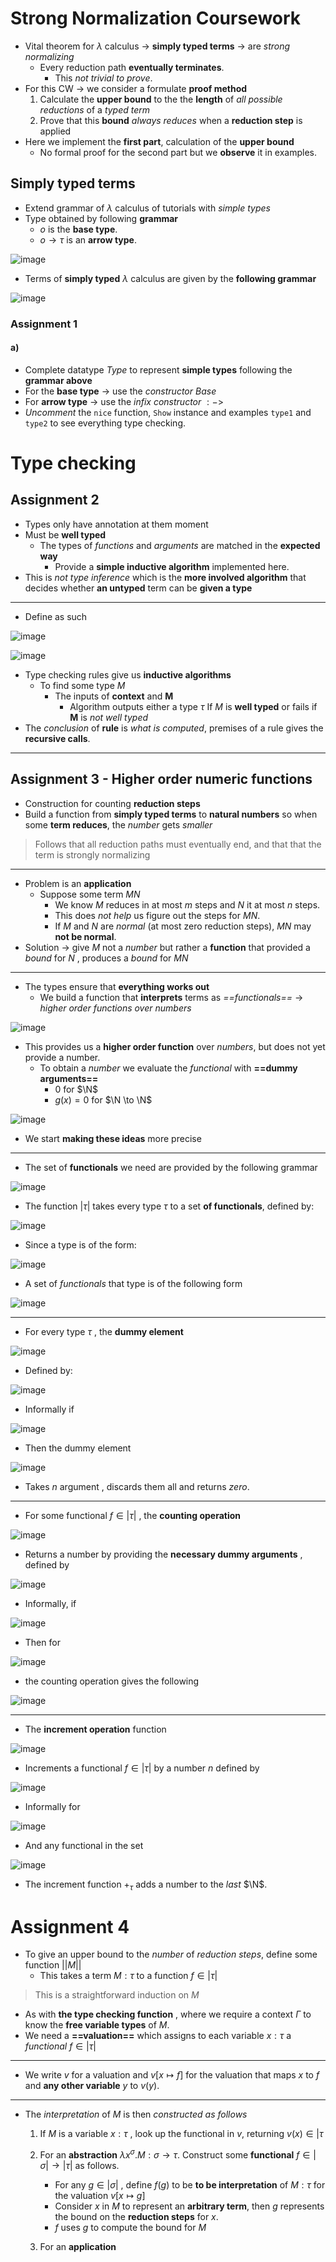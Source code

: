 # Strong Normalization Coursework

- Vital theorem for $\lambda$ calculus $\to$ **simply typed terms** $\to$ are *strong normalizing*
  - Every reduction path **eventually terminates**.
    - This *not trivial to prove*.
- For this CW $\to$ we consider a formulate **proof method**
  1. Calculate the **upper bound** to the the **length** of *all possible reductions* of a *typed term*
  2. Prove that this **bound** *always reduces* when a **reduction step** is applied
- Here we implement the **first part**, calculation of the **upper bound**
  - No formal proof for the second part but we **observe** it in examples.

## Simply typed terms

- Extend grammar of $\lambda$ calculus of tutorials with *simple types*
- Type obtained by following **grammar**
  - $o$ is the **base type**.
  - $o \to \tau$ is an **arrow type**.

![image](https://github.com/sbalfe/all-notes/blob/master/images/image-20220323160351385.png)

- Terms of **simply typed** $\lambda$ calculus are given by the **following grammar**

![image](https://github.com/sbalfe/all-notes/blob/master/images/image-20220323160418082.png)

### Assignment 1

#### a)

- Complete datatype $Type$ to represent **simple types** following the **grammar above**
- For the **base type** $\to$ use the *constructor* $Base$ 
- For **arrow type** $\to$ use the *infix constructor* $:->$ 
- *Uncomment* the `nice` function, `Show` instance and examples `type1` and `type2` to see everything type checking.

# Type checking

## Assignment  2

- Types only have annotation at them moment
- Must be **well typed**
  - The types of *functions* and *arguments* are matched in the **expected way**
    - Provide a **simple inductive algorithm** implemented here.
- This is *not type inference* which is the **more involved algorithm** that decides whether **an untyped** term can be **given a type**

---

- Define as such

![image](https://github.com/sbalfe/all-notes/blob/master/images/image-20220329131701811.png)

![image](https://github.com/sbalfe/all-notes/blob/master/images/image-20220329131753003.png)

- Type checking rules give us **inductive algorithms**
  - To find some type $M$ 
    - The inputs of **context** and **M** 
      - Algorithm outputs either a type $\tau$ If $M$ is **well typed** or fails if **M** is *not well typed*
- The *conclusion* of **rule** is *what is computed*, premises of a rule gives the **recursive calls**.

---

## Assignment 3 - Higher order numeric functions

- Construction for counting **reduction steps**
- Build a function from **simply typed terms** to **natural numbers** so when some **term reduces**, the *number* gets *smaller*

> Follows that all reduction paths must eventually end, and that that the term is strongly normalizing

---

- Problem is an **application**
  - Suppose some term $MN$ 
    - We know $M$ reduces in at most $m$ steps and $N$ it at most $n$ steps.
    - This does *not help* us figure out the steps for $MN$. 
    - If $M$ and $N$ are *normal* (at most zero reduction steps), $MN$ may **not be normal**.
- Solution $\to$ give $M$ not a *number* but rather a **function** that provided a *bound* for $N$ , produces a *bound* for $MN$ 

---

- The types ensure that **everything works out** 
  - We build a function that **interprets** terms as *==functionals==* $\to$ *higher order functions over numbers*

![image](https://github.com/sbalfe/all-notes/blob/master/images/image-20220331203705408.png)

- This provides us a **higher order function** over *numbers*, but does not yet provide a number.
  - To obtain a *number* we evaluate the *functional* with **==dummy arguments==** 
    - $0$ for $\N$ 
    - $g(x) = 0$ for $\N \to \N$   

![image](https://github.com/sbalfe/all-notes/blob/master/images/image-20220331204038004.png)

- We start **making these ideas** more precise

---

- The set of **functionals** we need are provided by the following grammar

![image](https://github.com/sbalfe/all-notes/blob/master/images/image-20220331204205649.png)

- The function $|\tau|$ takes every type $\tau$ to a set **of functionals**, defined by:

![image](https://github.com/sbalfe/all-notes/blob/master/images/image-20220331204238428.png)

- Since a type is of the form:

![image](https://github.com/sbalfe/all-notes/blob/master/images/image-20220331204331760.png)

- A set of *functionals*  that type is of the following form

![image](https://github.com/sbalfe/all-notes/blob/master/images/image-20220331204403224.png)

---

- For every type $\tau$ , the **dummy element** 

![image](https://github.com/sbalfe/all-notes/blob/master/images/image-20220331204528710.png)

- Defined by:

![image](https://github.com/sbalfe/all-notes/blob/master/images/image-20220331204539661.png)

- Informally if 

![image](https://github.com/sbalfe/all-notes/blob/master/images/image-20220331204548556.png)

- Then the dummy element

![image](https://github.com/sbalfe/all-notes/blob/master/images/image-20220331204556964.png)

- Takes $n$ argument , discards them all and returns *zero*.

---

- For some functional $f \in |\tau|$ , the **counting operation** 

![image](https://github.com/sbalfe/all-notes/blob/master/images/image-20220331204711901.png)

- Returns a number by providing the **necessary dummy arguments** , defined by

![image](https://github.com/sbalfe/all-notes/blob/master/images/image-20220331204747572.png)

- Informally, if 

![image](https://github.com/sbalfe/all-notes/blob/master/images/image-20220331204757886.png)

- Then for 

![image](https://github.com/sbalfe/all-notes/blob/master/images/image-20220331204806108.png)

- the counting operation gives the following 

![image](https://github.com/sbalfe/all-notes/blob/master/images/image-20220331204820026.png)

---

- The **increment operation** function 

![image](https://github.com/sbalfe/all-notes/blob/master/images/image-20220331204848196.png)

- Increments a functional $f \in |\tau|$ by a number $n$ defined by

![image](https://github.com/sbalfe/all-notes/blob/master/images/image-20220331204911997.png)

- Informally for

![image](https://github.com/sbalfe/all-notes/blob/master/images/image-20220331204920654.png)

- And any functional in the set

![image](https://github.com/sbalfe/all-notes/blob/master/images/image-20220331204933205.png)

- The increment function $+_\tau$ adds a number to the *last* $\N$.

# Assignment 4

- To give an upper bound to the *number* of *reduction steps*, define some function $||M||$ 
  - This takes a term $M : \tau$ to a function $f \in |\tau|$ 

> This is a straightforward induction on $M$ 

- As with **the type checking function** , where we require a context $\Gamma$ to know the **free variable types** of $M$.
- We need a **==valuation==** which assigns to each variable $x: \tau$ a *functional* $f \in |\tau|$ 

----

- We write $v$ for a valuation and $v [x \mapsto f]$ for the valuation that maps $x$ to $f$ and **any other variable** $y$ to $v(y)$. 

---

- The *interpretation* of $M$ is then *constructed as follows*

  1. If $M$ is a variable $x:\tau$ , look up the functional in $v$, returning $v(x) \in |\tau$ 
  2. For an **abstraction** $\lambda x^{\sigma}.M: \sigma \to \tau$. Construct some **functional** $f \in |\sigma| \to |\tau|$ as follows.
  
     - For any $g \in |\sigma|$ , define $f(g)$ to be **to be interpretation** of $M : \tau$ for the valuation $v[x \mapsto g]$ 
     - Consider $x$ in $M$ to represent an **arbitrary term**, then $g$ represents the bound on the **reduction steps** for $x$. 
     - $f$ uses $g$ to compute the bound  for $M$ 
  3. For an **application**
